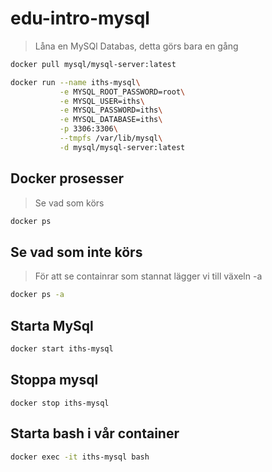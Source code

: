 # edu-intro-mysql

> Låna en MySQl Databas, detta görs bara en gång

```bash
docker pull mysql/mysql-server:latest
```

```bash
docker run --name iths-mysql\
           -e MYSQL_ROOT_PASSWORD=root\
           -e MYSQL_USER=iths\
           -e MYSQL_PASSWORD=iths\
           -e MYSQL_DATABASE=iths\
           -p 3306:3306\
           --tmpfs /var/lib/mysql\
           -d mysql/mysql-server:latest
```
## Docker prosesser

> Se vad som körs

```bash
docker ps
```

## Se vad som inte körs

> För att se containrar som stannat lägger vi till växeln -a

```bash
docker ps -a
```

## Starta MySql

```bash
docker start iths-mysql
```

## Stoppa mysql

```
docker stop iths-mysql
```

## Starta bash i vår container

```bash
docker exec -it iths-mysql bash
```
